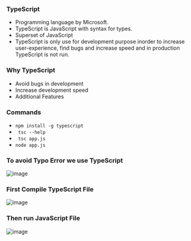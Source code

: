 ### TypeScript
- Programming language by Microsoft.
- TypeScript is JavaScript with syntax for types.
- Superset of JavaScript
- TypeScript is only use for development purpose inorder to increase user-experience, find bugs and increase speed and in production TypeScript is not run.

### Why TypeScript
- Avoid bugs in development
- Increase development speed
- Additional Features

### Commands
- `npm install -g typescript`
- ` tsc --help`
- ` tsc app.js`
- `node app.js`

### To avoid Typo Error we use TypeScript
![image](https://user-images.githubusercontent.com/86548591/205364469-41a3f8ef-f1d9-441d-8384-1810c50a9140.png)

### First Compile TypeScript File
![image](https://user-images.githubusercontent.com/86548591/205365660-e99b84c9-89d3-4452-a7ef-6186dbcb61e5.png)
### Then run JavaScript File
![image](https://user-images.githubusercontent.com/86548591/205365772-535f0c7a-f334-4239-a73a-07f0b1aceea8.png)

